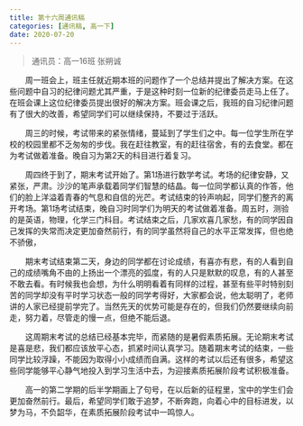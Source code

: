 ```yaml
---
title: 第十六周通讯稿
categories: [通讯稿, 高一下]
date: 2020-07-20
---
```


> 通讯员：高一16班 张朔诚

　　周一班会上，班主任就近期​本班的问题作了一个总结并提出了解决方案。在这些问题中自习的纪律问题尤其严重，于是这种时刻一位新的纪律委员走马上任了。在班会课上这位纪律委员提出很好的解决方案。班会课之后，我班的自习纪律问题有了很大的改善，希望同学们可以继续保持，不要过于活跃。

　　周三的时候，考试带来的紧张情绪，蔓延到了学生们之中。每一位学生所在学校的校园里都不乏匆匆的步伐。我在赶往教室，有的赶往宿舍，有的去食堂。都在为考试做着准备。晚自习为第2天的科目进行着复习。

　　周四终于到了，期末考试开始了。第1场进行数学考试。考场的纪律安静，又紧张，严肃。沙沙的笔声承载着同学们智慧的结晶。每一位同学都认真的作答，他们的脸上洋溢着青春的气息和自信的光芒。考试结束的铃声响起，同学们整齐的离开考场。第1场考试结束，晚自习时同学们为明天的考试做着准备。周五时，测验的是英语，物理，化学三门科目。考试结束之后，几家欢喜几家愁，有的同学因自己发挥的失常而决定更加奋然前行，有的同学虽然将自己的水平正常发挥，但也绝不骄傲，

　　期末考试结束第二天，身边的同学都在讨论成绩，有喜亦有悲，有的人看到自己的成绩嘴角不由的上扬出一个漂亮的弧度，有的人只是默默的叹息，有的人甚至不敢去看。有时候我也会想，为什么明明看着有同样的过程，甚至有些平时特别刻苦的同学却没有平时学习状态一般的同学考得好，大家都会说，他太聪明了，老师讲的人家已经提前学完了。当然先天的优势可能是存在的，但我们仍然要继续向前走，努力着，尽管走的慢一点，但绝不能后退。

　　这周期末考试的总结已经基本完毕，而紧随的是暑假素质拓展。无论期末考试是喜是悲，我们都应该放平心态，抓紧时间认真学习。随着期末考试的结束，一些同学比较浮躁，不能因为取得小小成绩而自满。这样的考试以后还有很多，希望这些同学能够平心静气地投入到学习生活中去，为迎接素质拓展阶段考试积极准备。

　　高一的第二学期的后半学期画上了句号，在以后新的征程里，宝中的学生们会更加奋然前行。最后，希望同学们敢于追梦，不断奔跑，向着心中的目标进发，以梦为马，不负韶华，在素质拓展阶段考试中一鸣惊人。
